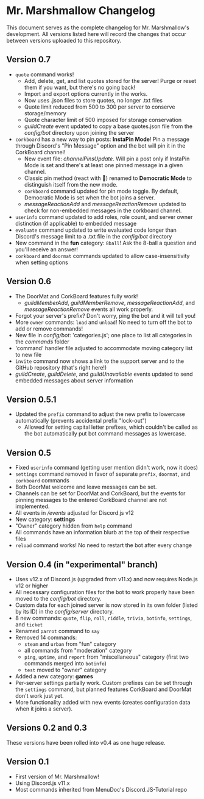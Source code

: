 # Mr. Marshmallow Changelog
This document serves as the complete changelog for Mr. Marshmallow's development. All versions listed here will record the changes that occur between versions uploaded to this repository.

## Version 0.7
- `quote` command works!
  - Add, delete, get, and list quotes stored for the server! Purge or reset them if you want, but there's no going back!
  - Import and export options currently in the works.
  - Now uses .json files to store quotes, no longer .txt files
  - Quote limit reduced from 500 to 300 per server to conserve storage/memory
  - Quote character limit of 500 imposed for storage conservation
  - *guildCreate* event updated to copy a base quotes.json file from the *config/bot* directory upon joining the server
- `corkboard` has a new way to pin posts: **InstaPin Mode**! Pin a message through Discord's "Pin Message" option and the bot will pin it in the CorkBoard channel!
  - New event file: *channelPinsUpdate*. Will pin a post only if InstaPin Mode is set and there's at least one pinned message in a given channel.
  - Classic pin method (react with 📌) renamed to **Democratic Mode** to distinguish itself from the new mode.
  - `corkboard` command updated for pin mode toggle. By default, Democratic Mode is set when the bot joins a server.
  - *messageReactionAdd* and *messageReactionRemove* updated to check for non-embedded messages in the corkboard channel.
- `userinfo` command updated to add roles, role count, and server owner distinction (if applicable) to embedded message
- `evaluate` command updated to write evaluated code longer than Discord's message limit to a .txt file in the *config/bot* directory
- New command in the **fun** category: `8ball`! Ask the 8-ball a question and you'll receive an answer!
- `corkboard` and `doormat` commands updated to allow case-insensitivity when setting options

## Version 0.6
- The DoorMat and CorkBoard features fully work!
  - *guildMemberAdd*, *guildMemberRemove*, *messageReactionAdd*, and *messageReactionRemove* events all work properly.
- Forgot your server's prefix? Don't worry, ping the bot and it will tell you!
- More `owner` commands: `load` and `unload`! No need to turn off the bot to add or remove commands!
- New file in *config/bot*: 'categories.js'; one place to list all categories in the *commands* folder
- 'command' handler file adjusted to accommodate moving category list to new file
- `invite` command now shows a link to the support server and to the GitHub repository (that's right here!)
- *guildCreate*, *guildDelete*, and *guildUnavailable* events updated to send embedded messages about server information

## Version 0.5.1
- Updated the `prefix` command to adjust the new prefix to lowercase automatically (prevents accidental prefix "lock-out")
  - Allowed for setting capital letter prefixes, which couldn't be called as the bot automatically put bot command messages as lowercase.

## Version 0.5
- Fixed `userinfo` command (getting user mention didn't work, now it does)
- `settings` command removed in favor of separate `prefix`, `doormat`, and `corkboard` commands
- Both DoorMat welcome and leave messages can be set.
- Channels can be set for DoorMat and CorkBoard, but the events for pinning messages to the entered CorkBoard channel are not implemented.
- All events in */events* adjusted for Discord.js v12
- New category: **settings**
- "Owner" category hidden from `help` command
- All commands have an information blurb at the top of their respective files
- `reload` command works! No need to restart the bot after every change

## Version 0.4 (in "experimental" branch)
- Uses v12.x of Discord.js (upgraded from v11.x) and now requires Node.js v12 or higher
- All necessary configuration files for the bot to work properly have been moved to the *config/bot* directory.
- Custom data for each joined server is now stored in its own folder (listed by its ID) in the *config/server* directory.
- 8 new commands: `quote`, `flip`, `roll`, `riddle`, `trivia`, `botinfo`, `settings`, and `ticket`
- Renamed `parrot` command to `say`
- Removed 14 commands:
  - `steam` and `urban` from "fun" category
  - all commands from "moderation" category
  - `ping`, `uptime`, and `report` from "miscellaneous" category (first two commands merged into `botinfo`)
  - `test` moved to "owner" category
- Added a new category: **games**
- Per-server settings partially work. Custom prefixes can be set through the `settings` command, but planned features CorkBoard and DoorMat don't work just yet.
- More functionality added with new events (creates configuration data when it joins a server).

## Versions 0.2 and 0.3
These versions have been rolled into v0.4 as one huge release.

## Version 0.1
- First version of Mr. Marshmallow!
- Using Discord.js v11.x
- Most commands inherited from MenuDoc's Discord.JS-Tutorial repo
